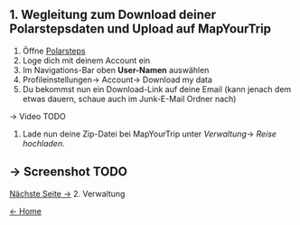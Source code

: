 ## 1. Wegleitung zum Download deiner Polarstepsdaten und Upload auf MapYourTrip

1. Öffne [Polarsteps](https://www.polarsteps.com/)
2. Loge dich mit deinem Account ein
3. Im Navigations-Bar oben **User-Namen** auswählen
4. Profileinstellungen-> Account-> Download my data
5. Du bekommst nun ein Download-Link auf deine Email (kann jenach dem etwas dauern, schaue auch im Junk-E-Mail Ordner nach)

-> Video TODO

1. Lade nun deine Zip-Datei bei MapYourTrip unter _Verwaltung_-> _Reise hochladen_.

## -> Screenshot TODO

[Nächste Seite ->](02_HomePage.md) 2. Verwaltung

[<- Home](index.md)
